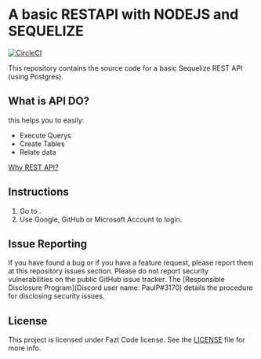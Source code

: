 # A basic RESTAPI with NODEJS and SEQUELIZE

[![CircleCI](https://circleci.com/gh/auth0-samples/auth0-python-web-app.svg?style=svg)](https://circleci.com/gh/auth0-samples/auth0-python-web-app)

This repository contains the source code for a basic Sequelize REST API (using Postgres).

## What is API DO?

this helps you to easily:

- Execute Querys
- Create Tables
- Relate data

[Why REST API?](https://www.mulesoft.com/resources/api/restful-api#:~:text=One%20of%20the%20key%20advantages,the%20correct%20implementation%20of%20hypermedia.)

## Instructions

1. Go to .
2. Use Google, GitHub or Microsoft Account to login.

## Issue Reporting

If you have found a bug or if you have a feature request, please report them at this repository issues section. Please do not report security vulnerabilities on the public GitHub issue tracker. The [Responsible Disclosure Program](Discord user name: PaulP#3170) details the procedure for disclosing security issues.

## License

This project is licensed under Fazt Code license. See the [LICENSE](LICENSE) file for more info.